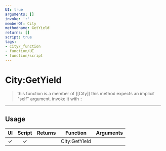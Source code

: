 ```yaml
---
UI: true
arguments: []
invoke: ':'
memberOf: City
methodname: GetYield
returns: []
script: true
tags:
- City/_function
- function/UI
- function/script
---
```

# City:GetYield
> this function is a member of [[City]]
> this method expects an implicit "self" argument. invoke it with `:`
-----
## Usage
|  UI | Script | Returns | Function | Arguments |
|:---:|:------:|-------:|:--------:|:---------|
|✓|✓||City:GetYield||
